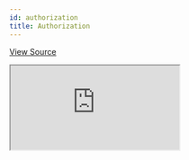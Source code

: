 ```yaml
---
id: authorization
title: Authorization
---
```


[View Source](https://github.com/refinedev/refine/tree/master/examples/authorization)

<iframe src="https://codesandbox.io/embed/refine-authentication-example-rz7l8?autoresize=1&fontsize=14&theme=dark&view=preview"
    style={{width: "100%", height:"80vh", border: "0px", borderRadius: "8px", overflow:"hidden"}}
    title="refine-authorization-example"
    allow="accelerometer; ambient-light-sensor; camera; encrypted-media; geolocation; gyroscope; hid; microphone; midi; payment; usb; vr; xr-spatial-tracking"
    sandbox="allow-forms allow-modals allow-popups allow-presentation allow-same-origin allow-scripts"
></iframe>